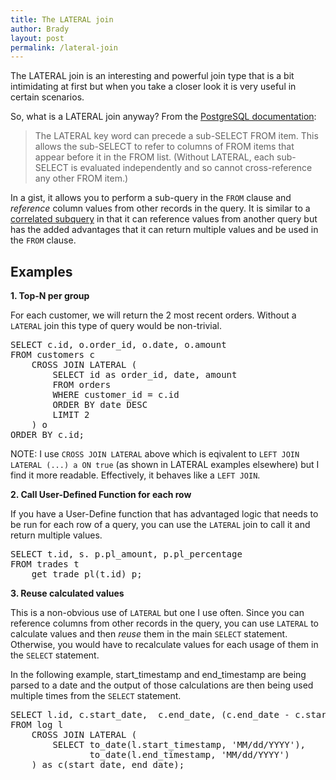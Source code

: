 ```yaml
---
title: The LATERAL join
author: Brady
layout: post
permalink: /lateral-join
---
```


The LATERAL join is an interesting and powerful join type that is a bit intimidating at first but when you take a closer look it is very useful in certain scenarios.

So, what is a LATERAL join anyway?  From the [PostgreSQL documentation](https://www.postgresql.org/docs/9.3/static/sql-select.html#SQL-FROM):

> The LATERAL key word can precede a sub-SELECT FROM item. This allows the sub-SELECT to refer to columns of FROM items that appear before it in the FROM list. (Without LATERAL, each sub-SELECT is evaluated independently and so cannot cross-reference any other FROM item.)

In a gist, it allows you to perform a sub-query in the `FROM` clause and _reference_ column values from other records in the query.  It is similar to a [correlated subquery](https://en.wikipedia.org/wiki/Correlated_subquery) in that it can reference values from another query but has the added advantages that it can return multiple values and be used in the `FROM` clause.


## Examples

**1. Top-N per group**

For each customer, we will return the 2 most recent orders.  Without a `LATERAL` join this type of query would be non-trivial.

<pre>
SELECT c.id, o.order_id, o.date, o.amount
FROM customers c
    CROSS JOIN LATERAL (
        SELECT id as order_id, date, amount
        FROM orders
        WHERE customer_id = c.id
        ORDER BY date DESC
        LIMIT 2
    ) o
ORDER BY c.id;
</pre>

NOTE: I use `CROSS JOIN LATERAL` above which is eqivalent to `LEFT JOIN LATERAL (...) a ON true` (as shown in LATERAL examples elsewhere) but I find it more readable.  Effectively, it behaves like a `LEFT JOIN`.

**2. Call User-Defined Function for each row**

If you have a User-Define function that has advantaged logic that needs to be run for each row of a query, you can use the `LATERAL` join to call it and return multiple values.

<pre>
SELECT t.id, s. p.pl_amount, p.pl_percentage
FROM trades t
    get_trade_pl(t.id) p;
</pre>

**3. Reuse calculated values**

This is a non-obvious use of `LATERAL` but one I use often.  Since you can reference columns from other records in the query, you can use `LATERAL` to calculate values and then _reuse_ them in the main `SELECT` statement.  Otherwise, you would have to recalculate values for each usage of them in the `SELECT` statement.

In the following example, start_timestamp and end_timestamp are being parsed to a date and the output of those calculations are then being used multiple times from the `SELECT` statement.

<pre>
SELECT l.id, c.start_date,  c.end_date, (c.end_date - c.start_date) as days_diff
FROM log l
    CROSS JOIN LATERAL (
        SELECT to_date(l.start_timestamp, 'MM/dd/YYYY'),
               to_date(l.end_timestamp, 'MM/dd/YYYY')
    ) as c(start_date, end_date);
</pre>
